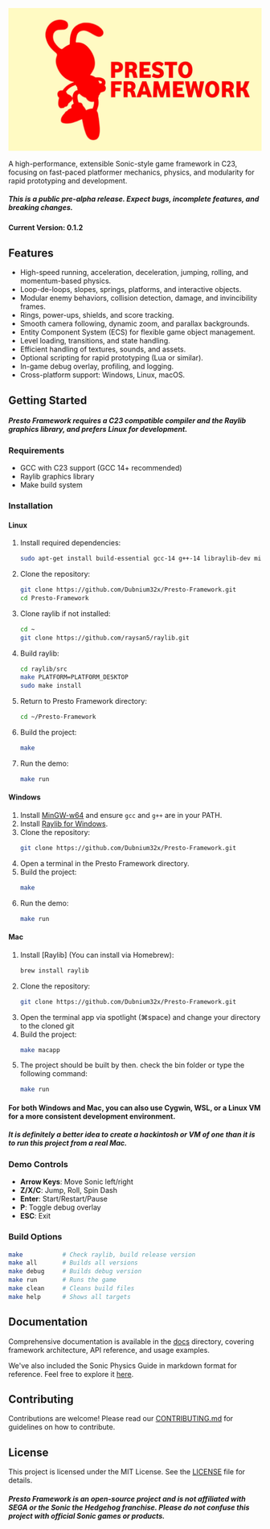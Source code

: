 ![Presto-Framework Logo](res/image/logos/logo.jpg)

A high-performance, extensible Sonic-style game framework in C23, focusing on fast-paced platformer mechanics, physics, and modularity for rapid prototyping and development.

##### This is a public pre-alpha release. Expect bugs, incomplete features, and breaking changes.
#### Current Version: 0.1.2

## Features
- High-speed running, acceleration, deceleration, jumping, rolling, and momentum-based physics.
- Loop-de-loops, slopes, springs, platforms, and interactive objects.
- Modular enemy behaviors, collision detection, damage, and invincibility frames.
- Rings, power-ups, shields, and score tracking.
- Smooth camera following, dynamic zoom, and parallax backgrounds.
- Entity Component System (ECS) for flexible game object management.
- Level loading, transitions, and state handling.
- Efficient handling of textures, sounds, and assets.
- Optional scripting for rapid prototyping (Lua or similar).
- In-game debug overlay, profiling, and logging.
- Cross-platform support: Windows, Linux, macOS.

## Getting Started
##### Presto Framework requires a C23 compatible compiler and the Raylib graphics library, and prefers Linux for development.

### Requirements
- GCC with C23 support (GCC 14+ recommended)
- Raylib graphics library
- Make build system

### Installation

#### Linux
1. Install required dependencies:
    ```bash
    sudo apt-get install build-essential gcc-14 g++-14 libraylib-dev mingw-w64
    ```
2. Clone the repository:
    ```bash
    git clone https://github.com/Dubnium32x/Presto-Framework.git
    cd Presto-Framework
    ```
3. Clone raylib if not installed:
    ```bash
    cd ~
    git clone https://github.com/raysan5/raylib.git
    ```
4. Build raylib:
    ```bash
    cd raylib/src
    make PLATFORM=PLATFORM_DESKTOP
    sudo make install
    ```
5. Return to Presto Framework directory:
    ```bash
    cd ~/Presto-Framework
    ```
6. Build the project:
    ```bash
    make
    ```
7. Run the demo:
    ```bash
    make run
    ```

#### Windows
1. Install [MinGW-w64](http://mingw-w64.org/doku.php) and ensure `gcc` and `g++` are in your PATH.
2. Install [Raylib for Windows](https://github.com/raysan5/raylib/releases).
3. Clone the repository:
    ```bash
    git clone https://github.com/Dubnium32x/Presto-Framework.git
    ```
4. Open a terminal in the Presto Framework directory.
5. Build the project:
    ```bash
    make
    ```
6. Run the demo:
    ```bash
    make run
    ```


#### Mac
1. Install [Raylib] (You can install via Homebrew):
    ```bash
    brew install raylib
    ```
2. Clone the repository:
    ```bash
    git clone https://github.com/Dubnium32x/Presto-Framework.git
    ```
3. Open the terminal app via spotlight (⌘space) and change your directory to the cloned git
4. Build the project:
    ```bash
    make macapp
    ```
5. The project should be built by then. check the bin folder or type the following command:
    ```bash
    make run
    ```
#### For both Windows and Mac, you can also use Cygwin, WSL, or a Linux VM for a more consistent development environment.
##### It is definitely a better idea to create a hackintosh or VM of one than it is to run this project from a real Mac.

### Demo Controls
- **Arrow Keys**: Move Sonic left/right
- **Z/X/C**: Jump, Roll, Spin Dash
- **Enter**: Start/Restart/Pause
- **P**: Toggle debug overlay
- **ESC**: Exit

### Build Options
```bash
make           # Check raylib, build release version
make all       # Builds all versions
make debug     # Builds debug version
make run       # Runs the game
make clean     # Cleans build files
make help      # Shows all targets
```

## Documentation
Comprehensive documentation is available in the [docs](docs) directory, covering framework architecture, API reference, and usage examples.

We've also included the Sonic Physics Guide in markdown format for reference. Feel free to explore it [here](docs/SPG/Sonic%20Physics%20Guide%20[PERSONAL].md).

## Contributing
Contributions are welcome! Please read our [CONTRIBUTING.md](CONTRIBUTING.md) for guidelines on how to contribute.

## License
This project is licensed under the MIT License. See the [LICENSE](LICENSE) file for details.

##### Presto Framework is an open-source project and is not affiliated with SEGA or the Sonic the Hedgehog franchise. Please do not confuse this project with official Sonic games or products.
